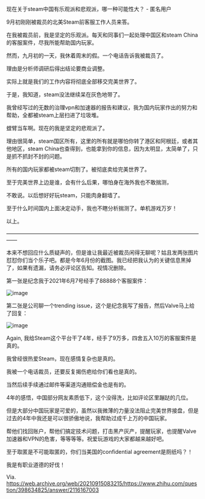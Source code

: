 现在关于steam中国有乐观派和悲观派，哪一种可能性大？ - 匿名用户

9月初刚刚被裁员的北美Steam前客服工作人员来答。

在我被裁员前，我是坚定的乐观派。每天和同事们一起处理中国区和steam China的客服案件，尽我所能帮助国内玩家。


然而，九月初的一天，我休着周末的假。一个电话告诉我被裁员了。

理由是分析师调研后得出结论要商业调整。

实际上就是我们的工作内容将彻底全部移交完美世界了。

于是，我知道，steam没法继续呆在灰色地带了。

我曾经写过的无数的治理vpn和加速器的报告和建议，我为国内玩家作出的努力和帮助，全都被steam上层扫进了垃圾堆。

螳臂当车啊。现在的我是坚定的悲观派了。

理由很简单，steam国区所有，这里的所有就是哪怕你转了港区和阿根廷，或者其他地区，steam China也查得到，也能拿到你的信息，因为太明显，太简单了，只是抓不抓封不封的问题。

所有的国内玩家都被steam切割了。被彻底卖给完美世界了。

至于完美世界上边是谁，会有什么后果，哪怕身在海外我也不敢揣测，

不敢说。以后想好好玩steam，只能肉身翻墙了。

至于什么时间国内上面决定动手，我也不瞎分析揣测了。单机游戏万岁！

以上。

——————————————————————————————————————

本来不想回应什么质疑声的，但是谁让我最近被裁员闲得无聊呢？姑且发两张图片怼怼你们当个乐子吧。都是今年6月份的截图。我已经把我认为的关键信息黑掉了，如果有遗漏，请务必评论区告知。视情况删除。

第一张是纪念我于2021年6月7号经手了88888个客服案件：

![image](https://user-images.githubusercontent.com/88820574/133885519-ffee8bee-e336-4d56-833c-b6ac429e9318.png)

第二张是公司聊一个trending issue，这个是纪念我写了报告，然后Valve马上给了回复：

![image](https://user-images.githubusercontent.com/88820574/133885531-124987b0-4832-408a-935c-4251f117c0e3.png)

Again, 我给Steam这个平台干了4年，经手了9万多，四舍五入10万的客服案件是真的。

我曾经很热爱Steam，现在感情复杂也是真的。

我被一个电话裁员，还要反复揭伤疤给你们看也是真的。

当然后续手续通过邮件等渠道沟通赔偿金也是有的。

4年的感悟，中国部分网友素质低下，这个没得洗，比如评论区里蹦跶的几位。

但是大部分中国玩家是可爱的，虽然以我微薄的力量没法阻止完美世界接盘，但是过去的4年中我还是可以很骄傲地说，我帮助过成千上万的中国玩家。

帮他们找回账户，帮他们搞定技术问题，打击黑产灰产，提醒玩家，也提醒Valve加速器和VPN的危害，等等等等。祝爱玩游戏的大家都越来越好吧。

至于取匿是不可能取匿的，你们当美国的confidential agreement是厕纸吗？！

我是有职业道德的好伐！

Via. https://web.archive.org/web/20210915083215/https://www.zhihu.com/question/398634825/answer/2116167003


